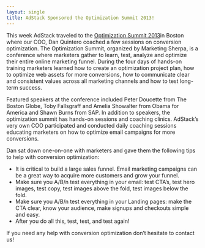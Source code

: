 ```yaml
---
layout: single
title: AdStack Sponsored the Optimization Summit 2013!
---
```

This week AdStack traveled to the [Optimization Summit 2013](http://www.meclabs.com/training/marketing-summit/optimization-summit-2013/overview)in Boston where our COO, Dan Quintero coached a few sessions on conversion optimization. The Optimization Summit, organized by Marketing Sherpa, is a conference where marketers gather to learn, test, analyze and optimize their entire online marketing funnel. During the four days of hands-on training marketers learned how to create an optimization project plan, how to optimize web assets for more conversions, how to communicate clear and consistent values across all marketing channels and how to test long-term success. 

Featured speakers at the conference included Peter Doucette from The Boston Globe, Toby Fallsgraff and Amelia Showalter from Obama for America and Shawn Burns from SAP. In addition to speakers, the optimization summit has hands-on sessions and coaching clinics. AdStack’s very own COO participated and conducted daily coaching sessions educating marketers on how to optimize email campaigns for more conversions. 

Dan sat down one-on-one with marketers and gave them the following tips to help with conversion optimization:

* It is critical to build a large sales funnel. Email marketing campaigns can be a great way to acquire more customers and grow your funnel.
* Make sure you A/B/n test everything in your email: test CTA’s, test hero images, test copy, test images above the fold, test images below the fold.
* Make sure you A/B/n test everything in your Landing pages: make the CTA clear, know your audience, make signups and checkouts simple and easy.
* After you do all this, test, test, and test again! 

If you need any help with conversion optimization don’t hesitate to contact us!
